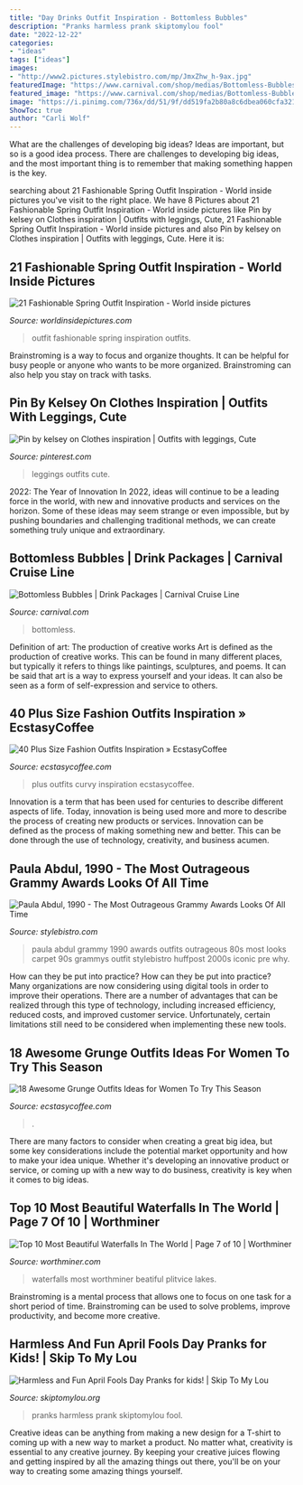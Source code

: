 ```yaml
---
title: "Day Drinks Outfit Inspiration - Bottomless Bubbles"
description: "Pranks harmless prank skiptomylou fool"
date: "2022-12-22"
categories:
- "ideas"
tags: ["ideas"]
images:
- "http://www2.pictures.stylebistro.com/mp/JmxZhw_h-9ax.jpg"
featuredImage: "https://www.carnival.com/shop/medias/Bottomless-Bubbles.jpg?context=bWFzdGVyfGltYWdlc3wxMzI0MjAxfGltYWdlL2pwZWd8aW1hZ2VzL2hiYi9oNjUvODgwNDg2NjM5MjA5NC5qcGd8OTk5MzZjMjI1NDMyMzE2MWJkMDk5YmE5MGY2ZmVjZTY5NGQ4MzlkYTYxNzc2ZmQ2MWZmMzdkZjBmZTYyZmUzNg&amp;w=700&amp;h=550"
featured_image: "https://www.carnival.com/shop/medias/Bottomless-Bubbles.jpg?context=bWFzdGVyfGltYWdlc3wxMzI0MjAxfGltYWdlL2pwZWd8aW1hZ2VzL2hiYi9oNjUvODgwNDg2NjM5MjA5NC5qcGd8OTk5MzZjMjI1NDMyMzE2MWJkMDk5YmE5MGY2ZmVjZTY5NGQ4MzlkYTYxNzc2ZmQ2MWZmMzdkZjBmZTYyZmUzNg&amp;w=700&amp;h=550"
image: "https://i.pinimg.com/736x/dd/51/9f/dd519fa2b80a8c6dbea060cfa321ad9d.jpg"
ShowToc: true
author: "Carli Wolf"
---
```



What are the challenges of developing big ideas?
Ideas are important, but so is a good idea process. There are challenges to developing big ideas, and the most important thing is to remember that making something happen is the key.

	

		
searching about 21 Fashionable Spring Outfit Inspiration - World inside pictures you've visit to the right place. We have 8 Pictures about 21 Fashionable Spring Outfit Inspiration - World inside pictures like Pin by kelsey on Clothes inspiration | Outfits with leggings, Cute, 21 Fashionable Spring Outfit Inspiration - World inside pictures and also Pin by kelsey on Clothes inspiration | Outfits with leggings, Cute. Here it is:
		
    
## 21 Fashionable Spring Outfit Inspiration - World Inside Pictures

<img loading=lazy src="https://worldinsidepictures.com/wp-content/uploads/2014/02/1023.jpg" onerror="this.onerror=null;this.src='https://tse2.mm.bing.net/th?id=OIP.cjdePMe6f0dPEK1C2chtcAHaK2&amp;pid=15.1';" alt="21 Fashionable Spring Outfit Inspiration - World inside pictures">

_Source: worldinsidepictures.com_

>outfit fashionable spring inspiration outfits. 

	

Brainstroming is a way to focus and organize thoughts. It can be helpful for busy people or anyone who wants to be more organized. Brainstroming can also help you stay on track with tasks.

    
## Pin By Kelsey On Clothes Inspiration | Outfits With Leggings, Cute

<img loading=lazy src="https://i.pinimg.com/736x/dd/51/9f/dd519fa2b80a8c6dbea060cfa321ad9d.jpg" onerror="this.onerror=null;this.src='https://tse2.mm.bing.net/th?id=OIP.CcbGkw5WECXe6Xe1UjA2FQHaNL&amp;pid=15.1';" alt="Pin by kelsey on Clothes inspiration | Outfits with leggings, Cute">

_Source: pinterest.com_

>leggings outfits cute. 

	

2022: The Year of Innovation
In 2022, ideas will continue to be a leading force in the world, with new and innovative products and services on the horizon. Some of these ideas may seem strange or even impossible, but by pushing boundaries and challenging traditional methods, we can create something truly unique and extraordinary.

    
## Bottomless Bubbles | Drink Packages | Carnival Cruise Line

<img loading=lazy src="https://www.carnival.com/shop/medias/Bottomless-Bubbles.jpg?context=bWFzdGVyfGltYWdlc3wxMzI0MjAxfGltYWdlL2pwZWd8aW1hZ2VzL2hiYi9oNjUvODgwNDg2NjM5MjA5NC5qcGd8OTk5MzZjMjI1NDMyMzE2MWJkMDk5YmE5MGY2ZmVjZTY5NGQ4MzlkYTYxNzc2ZmQ2MWZmMzdkZjBmZTYyZmUzNg&amp;w=700&amp;h=550" onerror="this.onerror=null;this.src='https://tse2.mm.bing.net/th?id=OIP.Gt862RaNX4U9uQvt1_ekZwHaF0&amp;pid=15.1';" alt="Bottomless Bubbles | Drink Packages | Carnival Cruise Line">

_Source: carnival.com_

>bottomless. 

	

Definition of art: The production of creative works
Art is defined as the production of creative works. This can be found in many different places, but typically it refers to things like paintings, sculptures, and poems. It can be said that art is a way to express yourself and your ideas. It can also be seen as a form of self-expression and service to others.

    
## 40 Plus Size Fashion Outfits Inspiration » EcstasyCoffee

<img loading=lazy src="https://i2.wp.com/www.ecstasycoffee.com/wp-content/uploads/2016/10/Curvy-Women-Fashion-Outfits-24.jpg" onerror="this.onerror=null;this.src='https://tse2.mm.bing.net/th?id=OIP.6mcV3gxgzur56C4e-oNPyQHaLH&amp;pid=15.1';" alt="40 Plus Size Fashion Outfits Inspiration » EcstasyCoffee">

_Source: ecstasycoffee.com_

>plus outfits curvy inspiration ecstasycoffee. 

	

Innovation is a term that has been used for centuries to describe different aspects of life. Today, innovation is being used more and more to describe the process of creating new products or services. Innovation can be defined as the process of making something new and better. This can be done through the use of technology, creativity, and business acumen.

    
## Paula Abdul, 1990 - The Most Outrageous Grammy Awards Looks Of All Time

<img loading=lazy src="http://www2.pictures.stylebistro.com/mp/JmxZhw_h-9ax.jpg" onerror="this.onerror=null;this.src='https://tse1.mm.bing.net/th?id=OIP.vx8uTGvTbdsKrbkwRqu0oQHaK4&amp;pid=15.1';" alt="Paula Abdul, 1990 - The Most Outrageous Grammy Awards Looks Of All Time">

_Source: stylebistro.com_

>paula abdul grammy 1990 awards outfits outrageous 80s most looks carpet 90s grammys outfit stylebistro huffpost 2000s iconic pre why. 

	

How can they be put into practice?
How can they be put into practice? Many organizations are now considering using digital tools in order to improve their operations.  There are a number of advantages that can be realized through this type of technology, including increased efficiency, reduced costs, and improved customer service. Unfortunately, certain limitations still need to be considered when implementing these new tools.

    
## 18 Awesome Grunge Outfits Ideas For Women To Try This Season

<img loading=lazy src="https://i0.wp.com/www.ecstasycoffee.com/wp-content/uploads/2016/09/I-don’t-trust-me-either.jpg?resize=370%2C750" onerror="this.onerror=null;this.src='https://tse4.mm.bing.net/th?id=OIP.RSICCnLFroqo9FcPJ_WQzwAAAA&amp;pid=15.1';" alt="18 Awesome Grunge Outfits Ideas for Women To Try This Season">

_Source: ecstasycoffee.com_

>. 

	

There are many factors to consider when creating a great big idea, but some key considerations include the potential market opportunity and how to make your idea unique. Whether it's developing an innovative product or service, or coming up with a new way to do business, creativity is key when it comes to big ideas.

    
## Top 10 Most Beautiful Waterfalls In The World | Page 7 Of 10 | Worthminer

<img loading=lazy src="https://worthminer.com/wp-content/uploads/2016/08/Plitvice-Lakes-Watterfall.jpg" onerror="this.onerror=null;this.src='https://tse1.mm.bing.net/th?id=OIP.z6t8taDgeHGM6EiIt_K93gHaK_&amp;pid=15.1';" alt="Top 10 Most Beautiful Waterfalls In The World | Page 7 of 10 | Worthminer">

_Source: worthminer.com_

>waterfalls most worthminer beatiful plitvice lakes. 

	

Brainstroming is a mental process that allows one to focus on one task for a short period of time. Brainstroming can be used to solve problems, improve productivity, and become more creative.

    
## Harmless And Fun April Fools Day Pranks for Kids! | Skip To My Lou

<img loading=lazy src="http://www.skiptomylou.org/wp-content/uploads/2014/03/april-fools-for-kids-1.jpg" onerror="this.onerror=null;this.src='https://tse2.mm.bing.net/th?id=OIP.8OjxnwrztxjrcvCyooFV3wHaKl&amp;pid=15.1';" alt="Harmless and Fun April Fools Day Pranks for kids! | Skip To My Lou">

_Source: skiptomylou.org_

>pranks harmless prank skiptomylou fool. 

	

Creative ideas can be anything from making a new design for a T-shirt to coming up with a new way to market a product. No matter what, creativity is essential to any creative journey. By keeping your creative juices flowing and getting inspired by all the amazing things out there, you'll be on your way to creating some amazing things yourself.

